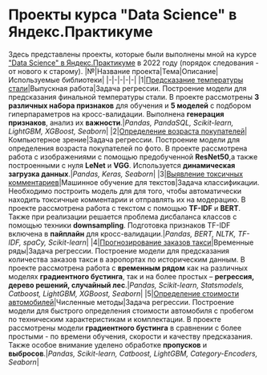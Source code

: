 # Проекты курса "Data Science" в Яндекс.Практикуме
Здесь представлены проекты, которые были выполнены мной на курсе ["Data Science" в Яндекс.Практикуме](https://practicum.yandex.ru/data-scientist/) в 2022 году (порядок следования - от нового к старому).
|№|Название проекта|Тема|Описание|Используемые библиотеки|
|-|-|-|-|-|
|1|[Предсказание температуры стали](https://github.com/livinginmay/yandex_practicum_data_science/tree/main/steel_temperature)|Выпускная работа|Задача регрессии. Построение модели для предсказания финальной температуры стали. В проекте рассмотрены **3 различных набора признаков** для обучения и **5 моделей** с подбором гиперпараметров на кросс-валидации. Выполнена **генерация признаков**, анализ их **важности**.|*Pandas, PandaSQL, Scikit-learn, LightGBM, XGBoost, Seaborn*|
|2|[Определение возраста покупателей](https://github.com/livinginmay/yandex_practicum_data_science/tree/main/customers_age)|Компьютерное зрение|Задача регрессии. Построение модели для определения возраста покупателей по фото. В проекте рассмотрена работа с изображениями с помощью предобученной **ResNet50**,а также построенными с нуля **LeNet** и **VGG**. Используется **динамическая загрузка данных**.|*Pandas, Keras, Seaborn*|
|3|[Выявление токсичных комментариев](https://github.com/livinginmay/yandex_practicum_data_science/tree/main/toxic_comments)|Машинное обучение для текстов|Задача классификации. Необходимо построить модель для для того, чтобы автоматически находить токсичные комментарии и отправлять их на модерацию. В проекте рассмотрена работа с текстом с помощью **TF-IDF** и **BERT**. Также при реализации решается проблема дисбаланса классов с помощью техники **downsampling**.  Подготовка признаков TF-IDF включена в **пайплайн** для кросс-валидации.|*Pandas, BERT, NLTK, TF-IDF, spaCy, Scikit-learn*|
|4|[Прогнозирование заказов такси](https://github.com/livinginmay/yandex_practicum_data_science/tree/main/taxi_orders)|Временные ряды|Задача регрессии. Построение модели для предсказания количества заказов такси в аэропортах по историческим данным. В проекте рассмотрена работа с **временным рядом** как на различных моделях **градиентного бустинга**, так и на более простых – **регрессия, дерево решений, случайный лес**.|*Pandas, Scikit-learn, Statsmodels, Catboost, LightGBM, XGBoost, Seaborn*|
|5|[Определение стоимости автомобилей](https://github.com/livinginmay/yandex_practicum_data_science/tree/main/car_prices)|Численные методы|Задача регрессии. Построение модели для быстрого определения стоимости автомобиля с пробегом по техническим характеристикам и комплектации. В проекте рассмотрены модели **градиентного бустинга** в сравнении с более простыми - по времени обучения, скорости и качеству предсказания. Также особое внимание уделено обработке **пропусков** и **выбросов**.|*Pandas, Scikit-learn, Catboost, LightGBM, Category-Encoders, Seaborn*|


